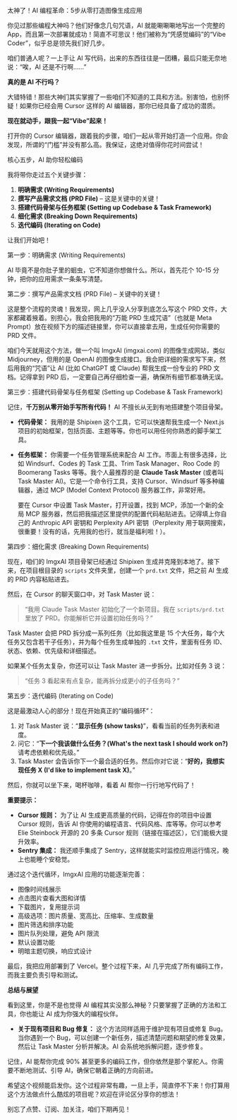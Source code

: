太神了！AI 编程革命：5步从零打造图像生成应用

你见过那些编程大神吗？他们好像念几句咒语，AI 就能唰唰唰地写出一个完整的 App，而且第一次部署就成功！简直不可思议！他们被称为“凭感觉编码”的“Vibe Coder”，似乎总是领先我们好几步。

咱们普通人呢？一上手让 AI 写代码，出来的东西往往是一团糟，最后只能无奈地说：“唉，AI 还是不行啊……”

**真的是 AI 不行吗？**

大错特错！那些大神们其实掌握了一些咱们不知道的工具和方法。别害怕，也别怀疑！如果你已经会用 Cursor 这样的 AI 编辑器，那你已经具备了成功的潜质。

**现在就动手，跟我一起“Vibe”起来！**

打开你的 Cursor 编辑器，跟着我的步骤，咱们一起从零开始打造一个应用。你会发现，所谓的“门槛”并没有那么高。我保证，这绝对值得你花时间尝试！

核心五步，AI 助你轻松编码

我将带你走过五个关键步骤：

1.  **明确需求 (Writing Requirements)**
2.  **撰写产品需求文档 (PRD File)** – 这是关键中的关键！
3.  **搭建代码骨架与任务框架 (Setting up Codebase & Task Framework)**
4.  **细化需求 (Breaking Down Requirements)**
5.  **迭代编码 (Iterating on Code)**

让我们开始吧！

第一步：明确需求 (Writing Requirements)

AI 毕竟不是你肚子里的蛔虫，它不知道你想做什么。所以，首先花个 10-15 分钟，把你的应用需求一条条写清楚。

第二步：撰写产品需求文档 (PRD File) – 关键中的关键！

这是整个流程的灵魂！我发现，网上几乎没人分享到底怎么写这个 PRD 文件，大家都藏着掖着。别担心，我会把我用的“万能 PRD 生成咒语”（也就是 Meta Prompt）放在视频下方的描述链接里，你可以直接拿去用，生成任何你需要的 PRD 文件。

咱们今天就用这个方法，做一个叫 ImgxAI (imgxai.com) 的图像生成网站，类似 Midjourney，但用的是 OpenAI 的图像生成接口。我会把详细的需求写下来，然后用我的“咒语”让 AI (比如 ChatGPT 或 Claude) 帮我生成一份专业的 PRD 文档。记得拿到 PRD 后，一定要自己再仔细检查一遍，确保所有细节都准确无误。

第三步：搭建代码骨架与任务框架 (Setting up Codebase & Task Framework)

记住，**千万别从零开始手写所有代码！** AI 不擅长从无到有地搭建整个项目骨架。

*   **代码骨架：** 我用的是 Shipixen 这个工具，它可以快速帮我生成一个 Next.js 项目的初始框架，包括页面、主题等等。你也可以用任何你熟悉的脚手架工具。
*   **任务框架：** 你需要一个任务管理系统来配合 AI 工作。市面上有很多选择，比如 Windsurf、Codes 的 Task 工具、Trim Task Manager、Roo Code 的 Boomerang Tasks 等等。我个人最推荐的是 **Claude Task Master** (或者叫 Task Master AI)。它是一个命令行工具，支持 Cursor、Windsurf 等多种编辑器，通过 MCP (Model Context Protocol) 服务器工作，非常好用。

    要在 Cursor 中设置 Task Master，打开设置，找到 MCP，添加一个新的全局 MCP 服务器，然后把我描述区里提供的配置代码粘贴进去。记得填上你自己的 Anthropic API 密钥和 Perplexity API 密钥（Perplexity 用于联网搜索，很重要！没有的话，先用我的也行，就当是福利啦！）。

第四步：细化需求 (Breaking Down Requirements)

现在，咱们的 ImgxAI 项目骨架已经通过 Shipixen 生成并克隆到本地了。接下来，在项目根目录的 `scripts` 文件夹里，创建一个 `prd.txt` 文件，把之前 AI 生成的 PRD 内容粘贴进去。

然后，在 Cursor 的聊天窗口中，对 Task Master 说：

> “我用 Claude Task Master 初始化了一个新项目。我在 `scripts/prd.txt` 里放了 PRD。你能解析它并设置初始任务吗？”

Task Master 会把 PRD 拆分成一系列任务（比如我这里是 15 个大任务，每个大任务又包含若干子任务），并为每个任务生成单独的 `.txt` 文件，里面有任务 ID、状态、依赖、优先级和详细描述。

如果某个任务太复杂，你还可以让 Task Master 进一步拆分。比如对任务 3 说：

> “任务 3 看起来有点复杂，能再拆分成更小的子任务吗？”

第五步：迭代编码 (Iterating on Code)

这是最激动人心的部分！现在开始真正的“编码循环”：

1.  对 Task Master 说：“**显示任务 (show tasks)**”，看看当前的任务列表和进度。
2.  问它：“**下一个我该做什么任务？(What's the next task I should work on?)** 请考虑依赖和优先级。”
3.  Task Master 会告诉你下一个最合适的任务。然后你对它说：“**好的，我想实现任务 X (I'd like to implement task X)**。”

然后，你就可以坐下来，喝杯咖啡，看着 AI 帮你一行行地写代码了！

**重要提示：**
*   **Cursor 规则：** 为了让 AI 生成更高质量的代码，记得在你的项目中设置 Cursor 规则，告诉 AI 你使用的编程语言、代码风格、库等等。你可以参考 Elie Steinbock 开源的 20 多条 Cursor 规则（链接在描述区），它们能极大提升效率。
*   **Sentry 集成：** 我还顺手集成了 Sentry，这样就能实时监控应用运行情况，晚上也能睡个安稳觉。

通过这个迭代循环，ImgxAI 应用的功能逐渐完善：

*   图像时间线展示
*   点击图片查看大图和详情
*   下载图片，复用提示词
*   高级选项：图片质量、宽高比、压缩率、生成数量
*   图片筛选和排序功能
*   图片队列处理，避免 API 限流
*   默认设置功能
*   明暗主题切换，响应式设计

最后，我把应用部署到了 Vercel。整个过程下来，AI 几乎完成了所有编码工作，而我主要负责引导和测试。

**总结与展望**

看到这里，你是不是也觉得 AI 编程其实没那么神秘？只要掌握了正确的方法和工具，你也能让 AI 成为你强大的编程伙伴。

*   **关于现有项目和 Bug 修复：** 这个方法同样适用于维护现有项目或修复 Bug。当你遇到一个 Bug，可以创建一个新任务，描述清楚问题和期望的修复效果，然后让 Task Master 分析并解决。AI 会系统地拆解问题，逐步修复。

记住，AI 能帮你完成 90% 甚至更多的编码工作，但你依然是那个掌舵人。你需要不断地测试、引导 AI，确保它朝着正确的方向前进。

希望这个视频能启发你。这个过程非常有趣，一旦上手，简直停不下来！你打算用这个方法做点什么酷炫的项目呢？欢迎在评论区分享你的想法！

别忘了点赞、订阅、加关注，咱们下期再见！
